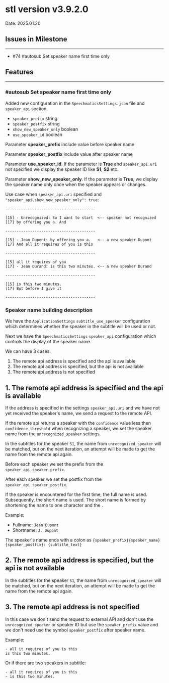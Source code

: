 # stl version v3.9.2.0
Date: 2025.01.20

## Issues in Milestone

---

- #74 #autosub Set speaker name first time only

## Features

---

### #autosub Set speaker name first time only

Added new configuration in the `SpeechmaticsSettings.json` file and `speaker_api` section.

- `speaker_prefix` string
- `speaker_postfix` string
- `show_new_speaker_only` boolean
- `use_speaker_id` boolean

Parameter **speaker_prefix** include value before speaker name

Parameter **speaker_postfix** include value after speaker name

Parameter **use_speaker_id**. If the parameter is **True** and `speaker_api.uri` not specified we display the speaker ID like **S1**, **S2** etc.

Parameter **show_new_speaker_only**. If the parameter is **True**, we display the speaker name only once when the speaker appears or changes.

Use case when `speaker_api.uri` specified and `"speaker_api.show_new_speaker_only": true`:

```plaintext
----------------------------------------

[15] - Unrecognized: So I want to start  <-- speaker not recognized
[17] by offering you a. And

----------------------------------------

[15] - Jean Dupont: by offering you a.   <-- a new speaker Dupont
[17] And all it requires of you is this

----------------------------------------

[15] all it requires of you
[17] - Jean Durand: is this two minutes. <-- a new speaker Durand

----------------------------------------

[15] is this two minutes.
[17] But before I give it

----------------------------------------
```

### Speaker name building description

We have the `ApplicationSettings` `subtitle_use_speaker` configuration which determines whether the speaker in the subtitle will be used or not.

Next we have the `SpeechmaticsSettings` `speaker_api` configuration which controls the display of the speaker name.

We can have 3 cases:

1. The remote api address is specified and the api is available
2. The remote api address is specified, but the api is not available
3. The remote api address is not specified

## 1. The remote api address is specified and the api is available

If the address is specified in the settings `speaker_api.uri` and we have not yet received the speaker's name, we send a request to the remote API.

If the remote api returns a speaker with the `confidence` value less then `confidence_threshold` when recognizing a speaker, we set the speaker name from the `unrecognized_speaker` settings.

In the subtitles for the speaker `S1`, the name from `unrecognized_speaker` will be matched, but on the next iteration, an attempt will be made to get the name from the remote api again.

Before each speaker we set the prefix from the `speaker_api.speaker_prefix`.

After each speaker we set the postfix from the `speaker_api.speaker_postfix`.

If the speaker is encountered for the first time, the full name is used. Subsequently, the short name is used. The short name is formed by shortening the name to one character and the `.`

Example:

- Fullname: `Jean Dupont`
- Shortname: `J. Dupont`

The speaker's name ends with a colon as `{speaker_prefix}{speaker_name}{speaker_postfix}: {subtitle_text}`

## 2. The remote api address is specified, but the api is not available

In the subtitles for the speaker `S1`, the name from `unrecognized_speaker` will be matched, but on the next iteration, an attempt will be made to get the name from the remote api again.

## 3. The remote api address is not specified

In this case we don't send the request to external API and don't use the `unrecognized_speaker` or speaker ID but use the `speaker_prefix` value and we don't need use the symbol `speaker_postfix` after speaker name.

Example:

```
- all it requires of you is this
is this two minutes.
```

Or if there are two speakers in subtitle:

```
- all it requires of you is this
- is this two minutes.
```



